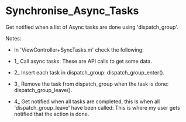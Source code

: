 # Synchronise_Async_Tasks

Get notified when a list of Async tasks are done using 'dispatch_group'.

Notes:

- In 'ViewController+SyncTasks.m' check the following: 
 
- 1_ Call async tasks: These are API calls to get some data.
- 2_ Insert each task in dispatch_group: dispatch_group_enter().
- 3_ Remove the task from dispatch_group when the task is done: dispatch_group_leave().
- 4_ Get notified when all tasks are completed, this is when all 'dispatch_group_leave' have been called: 
   This is where my user gets notified that the action is done.


